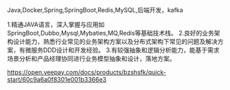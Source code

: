 Java,Docker,Spring,SpringBoot,Redis,MySQL,后端开发，kafka

1.精通JAVA语言，深入掌握与应用如SpringBoot,Dubbo,Mysql,Mybaties,MQ,Redis等基础技术栈。
2.良好的业务架构设计能力，熟悉行业常见的业务架构方案以及分布式架构下常见的问题及解决方案，有微服务DDD设计和开发经验。
3.有较强抽象和逻辑分析能力，能基于需求场景分析和产品经理协同进行业务模型抽象和设计，落地方案。

https://open.yeepay.com/docs/products/bzshsfk/quick-start/60c9a6a0f8301e001b3366e3